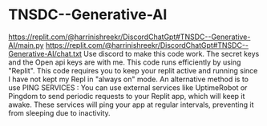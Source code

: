 # TNSDC--Generative-AI
https://replit.com/@harrinishreekr/DiscordChatGpt#TNSDC--Generative-AI/main.py 
https://replit.com/@harrinishreekr/DiscordChatGpt#TNSDC--Generative-AI/chat.txt
Use discord to make this code work.
The secret keys and the Open api keys are with me.
This code runs efficiently by using "Replit".
This code requires you to keep your replit active and running since I have not kept my Repl in "always on" mode.
An alternative method is to use PING SERVICES : You can use external services like UptimeRobot or Pingdom to send periodic requests to your Replit app, which will keep it awake. These services will ping your app at regular intervals, preventing it from sleeping due to inactivity.
